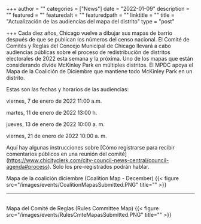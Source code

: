 +++
author = ""
categories = ["News"]
date = "2022-01-09"
description = ""
featured = ""
featuredalt = ""
featuredpath = ""
linktitle = ""
title = "Actualización de las audiencias del mapa del distrito"
type = "post"

+++ 
Cada diez años, Chicago vuelve a dibujar sus mapas de barrio después de que se publican los números del censo nacional. El Comité de Comités y Reglas del Concejo Municipal de Chicago llevará a cabo audiencias públicas sobre el proceso de redistribución de distritos electorales de 2022 esta semana y la próxima. Uno de los mapas que están considerando divide McKinley Park en múltiples distritos. El MPDC apoya el Mapa de la Coalición de Diciembre que mantiene todo McKinley Park en un distrito.

Estas son las fechas y horarios de las audiencias:

viernes, 7 de enero de 2022 11:00 a.m.

martes, 11 de enero de 2022 13:00 h.

jueves, 13 de enero de 2022 10:00 a. m.

viernes, 21 de enero de 2022 10:00 a. m.

Aquí hay algunas instrucciones sobre [Cómo registrarse para recibir comentarios públicos en una reunión del comité] (https://www.chicityclerk.com/city-council-news-central/council-agenda#process). Solo los pre-registrados podrán hablar.

Mapa de la coalición diciembre  (Coalition Map - December)
{{< figure src="/images/events/CoalitionMapasSubmitted.PNG" title="" >}}
<hr/><br/>
Mapa del Comité de Reglas  (Rules Committee Map)
{{< figure src="/images/events/RulesCmteMapasSubmitted.PNG" title="" >}}

